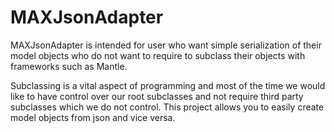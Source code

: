 # MAXJsonAdapter

MAXJsonAdapter is intended for user who want simple serialization of their model objects who do not want to require to subclass their objects with frameworks such as Mantle.

Subclassing is a vital aspect of programming and most of the time we would like to have control over our root subclasses and not require third party subclasses which we do not control. This project allows you to easily create model objects from json and vice versa.
